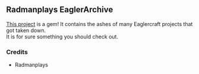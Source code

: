 ## Radmanplays EaglerArchive

[This project](https://radmanplays.github.io) is a gem! It contains the ashes of many Eaglercraft projects that got taken down.  
It is for sure something you should check out.  

### Credits
- Radmanplays